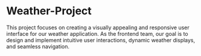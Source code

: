 # Weather-Project
This project focuses on creating a visually appealing and responsive user interface for our weather application. As the frontend team, our goal is to design and implement intuitive user interactions, dynamic weather displays, and seamless navigation.
